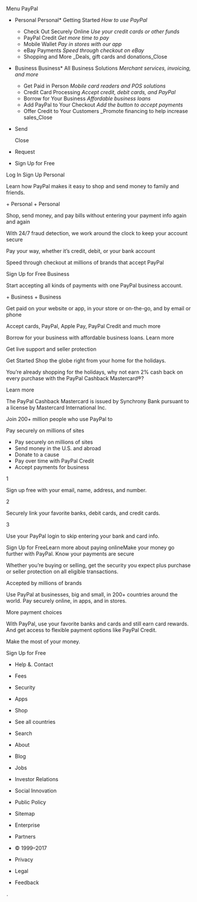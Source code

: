 Menu PayPal

*   Personal
    Personal*   Getting Started _How to use PayPal_
    *   Check Out Securely Online _Use your credit cards or other funds_
    *   PayPal Credit _Get more time to pay_
    *   Mobile Wallet _Pay in stores with our app_
    *   eBay Payments _Speed through checkout on eBay_
    *   Shopping and More _Deals, gift cards and donations_Close
*   Business
    Business*   All Business Solutions _Merchant services, invoicing, and more_
    *   Get Paid in Person _Mobile card readers and POS solutions_
    *   Credit Card Processing _Accept credit, debit cards, and PayPal_
    *   Borrow for Your Business _Affordable business loans_
    *   Add PayPal to Your Checkout _Add the button to accept payments_
    *   Offer Credit to Your Customers _Promote financing to help increase sales_Close
*   Send
    
    Close
*   Request

*   Sign Up for Free

Log In Sign Up Personal

Learn how PayPal makes it easy to shop and send money to family and friends.

\+ Personal + Personal

Shop, send money, and pay bills without entering your payment info again and again

With 24/7 fraud detection, we work around the clock to keep your account secure

Pay your way, whether it’s credit, debit, or your bank account

Speed through checkout at millions of brands that accept PayPal

Sign Up for Free Business

Start accepting all kinds of payments with one PayPal business account.

\+ Business + Business

Get paid on your website or app, in your store or on-the-go, and by email or phone

Accept cards, PayPal, Apple Pay, PayPal Credit and much more

Borrow for your business with affordable business loans. Learn more

Get live support and seller protection

Get Started Shop the globe right from your home for the holidays.

You’re already shopping for the holidays, why not earn 2% cash back on every purchase with the PayPal Cashback Mastercard®?

Learn more

The PayPal Cashback Mastercard is issued by Synchrony Bank pursuant to a license by Mastercard International Inc.

Join 200+ million people who use PayPal to

Pay securely on millions of sites

*   Pay securely on millions of sites
*   Send money in the U.S. and abroad
*   Donate to a cause
*   Pay over time with PayPal Credit
*   Accept payments for business

1

Sign up free with your email, name, address, and number.

2

Securely link your favorite banks, debit cards, and credit cards.

3

Use your PayPal login to skip entering your bank and card info.

Sign Up for FreeLearn more about paying onlineMake your money go further with PayPal. Know your payments are secure

Whether you’re buying or selling, get the security you expect plus purchase or seller protection on all eligible transactions.

Accepted by millions of brands

Use PayPal at businesses, big and small, in 200+ countries around the world. Pay securely online, in apps, and in stores.

More payment choices

With PayPal, use your favorite banks and cards and still earn card rewards. And get access to flexible payment options like PayPal Credit.

Make the most of your money.

Sign Up for Free

*   Help &. Contact
*   Fees
*   Security
*   Apps
*   Shop
*   See all countries
*   Search

*   About
*   Blog
*   Jobs
*   Investor Relations
*   Social Innovation
*   Public Policy
*   Sitemap
*   Enterprise
*   Partners

*   © 1999–2017
*   Privacy
*   Legal
*   Feedback

<img src="https://t.paypal.com/ts?nojs=1&pgrp=main%3Amktg%3Apersonal%3A%3Ahome&page=main%3Amktg%3Apersonal%3A%3Ahome%3A%3A%3A&qual=&tmpl=home.dust&pgst=Unknown&lgin=out&vers=&calc=2250f03154f28&rsta=en\_US&pgtf=Nodejs&s=ci&ccpg=us&csci=35728eeffd1340599e889eddfc63229a&comp=mppnodeweb&tsrce=mppnodeweb&pxpguid=&goal=&fltp=&flnm=&erpg=&erfd=&eccd=&cust=&acnt=&aver=&rstr=&pfid=&bztp=&mbtp=&xe=3273&xt=7823&pgld=Unknown&bzsr=main&bchn=mktg&pgsf=personal&shir=main\_mktg\_personal\_&pros=3&ptnr=&lgcook=0" alt="" height="1" width="1" border="0">.